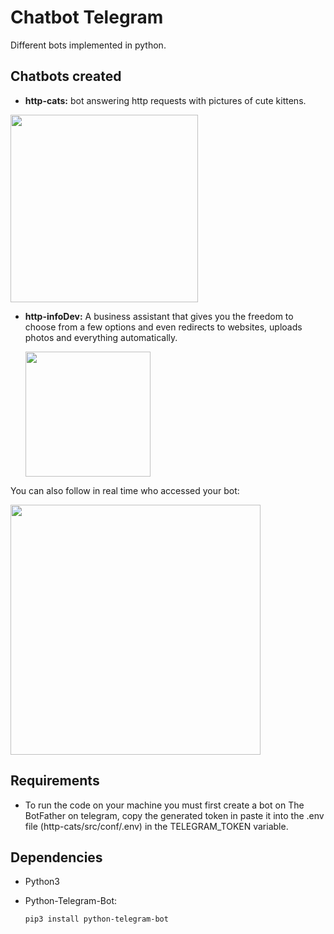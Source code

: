 # Chatbot Telegram
 Different bots implemented in python.

## Chatbots created

- **http-cats:** bot answering http requests with pictures of cute kittens. 
<p align="left">
    <img src="https://user-images.githubusercontent.com/41811634/68091119-9c0b2a80-fe5a-11e9-8a62-1013db070b33.png" width="300">
</p>

- **http-infoDev:** A business assistant that gives you the freedom to choose from a few options and even redirects to websites, uploads photos and everything automatically.
    <p align="left">
        <img src="https://user-images.githubusercontent.com/41811634/68091748-7f72f080-fe62-11e9-94c8-785ada8de3ea.jpeg" width="200"/>
    </p>

You can also follow in real time who accessed your bot:
<p align="left">
    <img src="https://user-images.githubusercontent.com/41811634/68091876-10969700-fe64-11e9-8d7f-4b5a800d546b.png" width="400">
<p>

## Requirements
- To run the code on your machine you must first create a bot on The BotFather on telegram, copy the generated token in paste it into the .env file (http-cats/src/conf/.env) in the TELEGRAM_TOKEN variable.

## Dependencies

- Python3
- Python-Telegram-Bot:

    ```bash
    pip3 install python-telegram-bot
    ```


